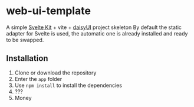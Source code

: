 # web-ui-template
A simple [Svelte Kit](https://kit.svelte.dev/) + vite + [daisyUI](https://daisyui.com/) project skeleton
By default the static adapter for Svelte is used, the automatic one is already installed and ready to be swapped.

## Installation

1. Clone or download the repository
2. Enter the `app` folder
3. Use `npm install` to install the dependencies
4. ???
5. Money